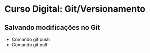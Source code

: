 # Curso Digital: Git/Versionamento

## Salvando modificações no Git
* Comando git push
* Comando git pull
